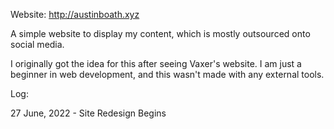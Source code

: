 Website: http://austinboath.xyz

A simple website to display my content, which is mostly outsourced onto social media.

I originally got the idea for this after seeing Vaxer's website. I am just a beginner in web development, and this wasn't made with any external tools.

Log:

27 June, 2022 - Site Redesign Begins
